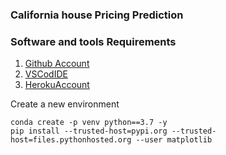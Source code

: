 ### California house Pricing Prediction

### Software and tools Requirements

1. [Github Account](https://github.com)
2. [VSCodIDE](https://code.visualstudio.com/)
3. [HerokuAccount](https://heroku.com)

Create a new environment
```
conda create -p venv python==3.7 -y
pip install --trusted-host=pypi.org --trusted-host=files.pythonhosted.org --user matplotlib
```